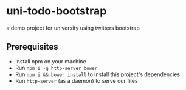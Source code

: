 # uni-todo-bootstrap
a demo project for university using twitters bootstrap

## Prerequisites

* Install npm on your machine
* Run `npm i -g http-server bower`
* Run `npm i && bower install` to install this project's dependencies
* Run `http-server` (as a daemon) to serve our files
